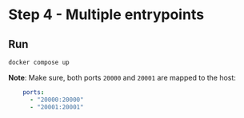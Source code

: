 # Step 4 - Multiple entrypoints

## Run

```bash
docker compose up
```

**Note**: Make sure, both ports `20000` and `20001` are mapped to the host:

```yaml
    ports:
      - "20000:20000"
      - "20001:20001"
```

